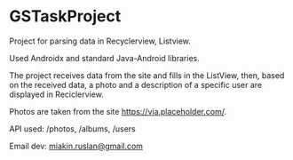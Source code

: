 # GSTaskProject

Project for parsing data in Recyclerview, Listview.

Used Androidx and standard Java-Android libraries.

The project receives data from the site and fills in the ListView, 
then, based on the received data, a photo and a description of a specific user are displayed in Reciclerview.

Photos are taken from the site https://via.placeholder.com/.

API used: /photos, /albums, /users

Email dev: miakin.ruslan@gmail.com
